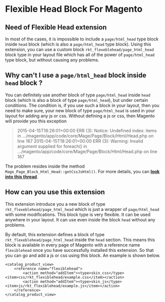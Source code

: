 # Flexible Head Block For Magento 

## Need of Flexible Head extension

In most of the cases, it is impossible to include a `page/html_head` type block inside `head` block (which is also a `page/html_head` type block). Using this extension, you can use a custom block `rkt_flexeblehead/page_html_head` block type in your layout file which has all of the power of `page/html_head` type block, but without causing any problems.

## Why can't I use a `page/html_head` block inside `head` block ?

You can definitely use another block of type `page/html_head` inside `head` block (which is also a block of type `page/html_head`), but under certain conditions. The condition is, if you use such a block in your layout, then you need to make sure, your new block of type `page/html_head` is used in your layout for adding any js or css. Without defining a js or css, then Magento will provide you this exception

> 2015-04-15T18:26:01+00:00 ERR (3): Notice: Undefined index: items  in .../magento/app/code/core/Mage/Page/Block/Html/Head.php on line 167
2015-04-15T18:26:01+00:00 ERR (3): Warning: Invalid argument supplied for foreach()  in .../magento/app/code/core/Mage/Page/Block/Html/Head.php on line 167

The problem resides inside the method `Mage_Page_Block_Html_Head::getCssJsHtml()`. For more details, you can **[look into this thread](http://magento.stackexchange.com/questions/63726/error-when-adding-a-block-in-page-xml/63742#63742)**.

## How can you use this extension

This extension introduce you a new block of type `rkt_flexeblehead/page_html_head` which is just a wrapper of `page/html_head` with some modifications. This block type is very flexible. It can be used anywhere in your layout. It can use even inside the block `head` without any problems.

By default, this extension defines a block of type `rkt_flexeblehead/page_html_head` inside the `head` section. This means this block is available in every page of Magento with a reference name `flexiblehead` once you have successfully installed this extension. So that you can go and add a js or css using this block. An example is shown below.

    <catalog_product_view>
		<reference name="flexiblehead">
			<action method="addItem"><type>skin_css</type><item>css/rkt_flexiblehead/example.css</item></action>
			<action method="addItem"><type>skin_js</type><item>js/rkt_flexiblehead/example.js</item></action>
		</reference>
	</catalog_product_view>
